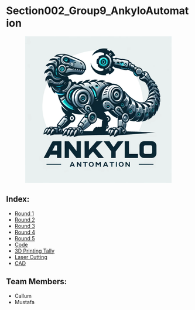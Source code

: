 # Section002_Group9_AnkyloAutomation
<p align="center">
    <img src="images/logo.webp" alt="Screenshot" width="400"/>
</p>


## Index:
- [Round 1](rounds/Round%201/)
- [Round 2](rounds/Round%202/)
- [Round 3](rounds/Round%203/)
- [Round 4](rounds/Round%204/)
- [Round 5](rounds/Round%205/)
- [Code](code)
- [3D Printing Tally]()
- [Laser Cutting]()
- [CAD](CAD)

## Team Members:
- Callum
- Mustafa
